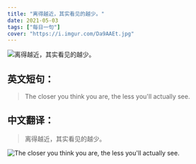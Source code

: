 ```yaml
---
title: "离得越近，其实看见的越少。"
date: 2021-05-03
tags: ["每日一句"]
cover: "https://i.imgur.com/Da9AAEt.jpg"
---
```


![离得越近，其实看见的越少。](https://i.imgur.com/FWc2N6V.jpg)

## 英文短句：
> The closer you think you are, the less you'll actually see.

<!--more-->

## 中文翻译：
> 离得越近，其实看见的越少。

![The closer you think you are, the less you'll actually see.](https://i.imgur.com/yUKcIhN.jpg)

